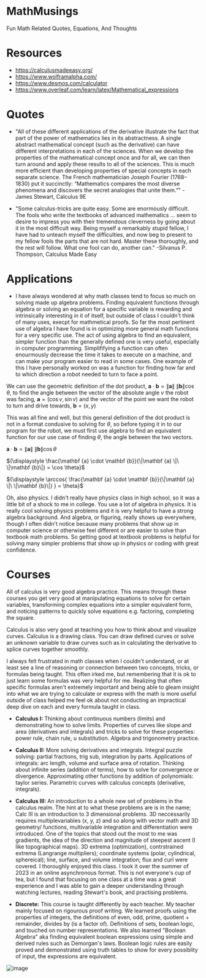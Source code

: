 # MathMusings
Fun Math Related Quotes, Equations, And Thoughts

# Resources
- https://calculusmadeeasy.org/
- https://www.wolframalpha.com/
- https://www.desmos.com/calculator
- https://www.overleaf.com/learn/latex/Mathematical_expressions

# Quotes
- "All of these different applications of the derivative illustrate the fact that part of the power of mathematics lies in its abstractness. A single abstract mathematical concept (such as the derivative) can have different interpretations in each of the sciences. When we develop the properties of the mathematical concept once and for all, we can then turn around and apply these results to all of the sciences. This is much more efficient than developing properties of special concepts in each separate science. The French mathematician Joseph Fourier (1768–1830) put it succinctly: “Mathematics compares the most diverse phenomena and discovers the secret analogies that unite them.”"
-James Stewart, Calculus 9E

- "Some calculus-tricks are quite easy. Some are enormously difficult. The fools who write the textbooks of advanced mathematics ... seem to desire to impress you with their tremendous cleverness by going about it in the most difficult way. Being myself a remarkably stupid fellow, I have had to unteach myself the difficulties, and now beg to present to my fellow fools the parts that are not hard. Master these thoroughly, and the rest will follow. What one fool can do, another can."
-Silvanus P. Thompson, Calculus Made Easy

# Applications
- I have always wondered at why math classes tend to focus so much on solving made up algebra problems. Finding equivalent functions through algebra or solving an equation for a specific variable is rewarding and intrinsically interesting in it of itself, but outside of class I couldn't think of many uses, execpt for mathmetical proofs. So far the most pertinent use of algebra I have found is in optimizing more general math functions for a very specific use. The act of using algebra to find an equivalent, simpler function than the generally defined one is very useful, especially in computer programming. Simplififying a function can often enourmously decrease the time it takes to execute on a machine, and can make your program easier to read in some cases. One example of this I have personally worked on was a function for finding how far and to which direction a robot needed to turn to face a point.

We can use the geometric definition of the dot product, ${\displaystyle \mathbf {a} \cdot \mathbf {b} =\|\mathbf {a} \|\ \|\mathbf {b} \|\cos \theta}$, to find the angle between the vector of the absolute angle $v$ the robot was facing, $\mathbf {a} = (\cos v, \sin v)$ and the vector of the point we want the robot to turn and drive towards, $\mathbf {b} = (x, y)$

This was all fine and well, but this general definition of the dot product is not in a format condusive to solving for $\theta$, so before typing it in to our program for the robot, we must first use algebra to find an equivalent function for our use case of finding $\theta$, the angle between the two vectors.

${\displaystyle \mathbf {a} \cdot \mathbf {b} =\|\mathbf {a} \|\ \|\mathbf {b} \|\cos \theta}$

${\displaystyle \frac{\mathbf {a} \cdot \mathbf {b}}{\|\mathbf {a} \|\ \|\mathbf {b}\|} = \cos \theta}$

${\displaystyle \arccos{ \frac{\mathbf {a} \cdot \mathbf {b}}{\|\mathbf {a} \|\ \|\mathbf {b}\|} } = \theta}$

Oh, also physics. I didn't really have physics class in high school, so it was a little bit of a shock to me in college. You use a lot of algebra in physics. It is really cool solving physics problems and it is very helpful to have a strong algebra background. And algebra, or figuring, really shows up everywhere, though I often didn't notice because many problems that show up in computer science or otherwise feel different or are easier to solve than textbook math problems. So getting good at textbook problems is helpful for solving many simpler problems that show up in physics or coding with great confidence. 

# Courses
All of calculus is very good algebra practice. This means through these courses you get very good at manipulating equations to solve for certain variables, transforming complex equations into a simpler equivalent form, and noticing patterns to quickly solve equations e.g. factoring, completing the square.

Calculus is also very good at teaching you how to think about and visualize curves. Calculus is a drawing class. You can draw defined curves or solve an unknown variable to draw curves such as in calculating the derivative to splice curves together smoothly.

I always felt frustrated in math classes when I couldn't understand, or at least see a line of reasoning or connection between two concepts, tricks, or formulas being taught. This often irked me, but remembering that it is ok to just learn some formulas was very helpful for me. Realizing that often specific formulas aren't extremely important and being able to gleam insight into what we are trying to calculate or express with the math is more useful outside of class helped me feel ok about not conducting an impractical deep dive on each and every formula taught in class. 

- **Calculus I:** Thinking about continuous numbers (limits) and demonstrating how to solve limits. Properties of curves like slope and area (derivatives and integrals) and tricks to solve for these properties: power rule, chain rule, u substitution. Algebra and trigonometry practice. 

- **Calculus II:** More solving derivatives and integrals. Integral puzzle solving: partial fractions, trig sub, integration by parts. Applications of integrals: arc length, volume and surface area of rotation. Thinking about infinite series (addition of terms), how to solve for convergence or divergence. Approximating other functions by addition of polynomials: taylor series. Parametric curves with calculus concepts (derivative, integrals).

- **Calculus III:** An introduction to a whole new set of problems in the calculus realm. The hint at to what these problems are is in the name; Calc III is an introduction to 3 dimensional problems. 3D neccessarily requires multiplevariables (x, y, z) and so along with vector math and 3D geometry/ functions, multivariable integration and differentiation were introduced. One of the topics that stood out the most to me was gradients, the idea of the direction and magnitude of steepest ascent (I like topographical maps). 3D extrema (optimization), contrstrained extrema (Langrange multipliers); coordinate systems (polar, cylindrical, sphereical); line, surface, and volume integration; flux and curl were covered. I thoroughly enjoyed this class. I took it over the summer of 2023 in an online asynchronous format. This is not everyone's cup of tea, but I found that focusing on one class at a time was a great experience and I was able to gain a deeper understanding through watching lectures, reading Stewart's book, and practising problems.  
  
- **Discrete:** This course is taught differently by each teacher. My teacher mainly focused on rigourous proof writing. We learned proofs using the properties of integers, the definitions of even, odd, prime, quotient + remainder, divides by (is a factor of). Definitions of sets, boolean logic, and touched on number representations. We also learned "Boolean Algebra" aka finding equivalent boolean expressions using simple and derived rules such as Demorgan's laws. Boolean logic rules are easily proved and demonstrated using truth tables to show for every possiblity of input, the expressions are equivalent. 

![image](https://user-images.githubusercontent.com/67801725/197430475-ef14f23a-1e00-4537-84d4-b9e152f8d47f.png)


